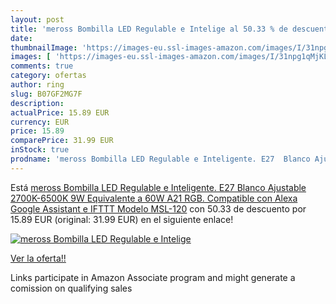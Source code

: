 ```yaml
---
layout: post
title: 'meross Bombilla LED Regulable e Intelige al 50.33 % de descuento'
date: 
thumbnailImage: 'https://images-eu.ssl-images-amazon.com/images/I/31npg1qMjKL._SL200_.jpg'
images: [ 'https://images-eu.ssl-images-amazon.com/images/I/31npg1qMjKL._SL200_.jpg' ]
comments: true
category: ofertas
author: ring
slug: B07GF2MG7F
description:
actualPrice: 15.89 EUR
currency: EUR
price: 15.89
comparePrice: 31.99 EUR
inStock: true
prodname: 'meross Bombilla LED Regulable e Inteligente. E27  Blanco Ajustable  2700K-6500K  9W Equivalente a 60W A21 RGB. Compatible con Alexa  Google Assistant e IFTTT Modelo MSL-120'
---
```


Está [meross Bombilla LED Regulable e Inteligente. E27  Blanco Ajustable  2700K-6500K  9W Equivalente a 60W A21 RGB. Compatible con Alexa  Google Assistant e IFTTT Modelo MSL-120](https://www.amazon.es/dp/B07GF2MG7F/?tag=tolees-21) con 50.33 de descuento por 15.89 EUR (original: 31.99 EUR) en el siguiente enlace!

[![meross Bombilla LED Regulable e Intelige](https://images-eu.ssl-images-amazon.com/images/I/31npg1qMjKL._SL200_.jpg)](https://www.amazon.es/dp/B07GF2MG7F/?tag=tolees-21)

[Ver la oferta!!](https://www.amazon.es/dp/B07GF2MG7F/?tag=tolees-21)

Links participate in Amazon Associate program and might generate a comission on qualifying sales


